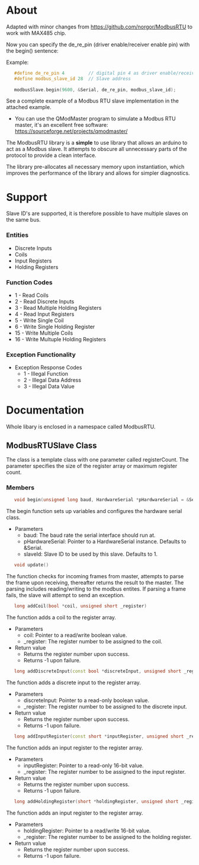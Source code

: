 # About
Adapted with minor changes from https://github.com/norgor/ModbusRTU to work with MAX485 chip.

Now you can specify the de_re_pin (driver enable/receiver enable pin) with the begin() sentence:

Example: 
```c++ 
   #define de_re_pin 4         // digital pin 4 as driver enable/receiver enable pin
   #define modbus_slave_id 28  // Slave address
   
   modbusSlave.begin(9600, &Serial, de_re_pin, modbus_slave_id);
```

See a complete example of a Modbus RTU slave implementation in the attached example.

 *  You can use the QModMaster program to simulate a Modbus RTU master, it's an excellent free software: https://sourceforge.net/projects/qmodmaster/

The ModbusRTU library is a **simple** to use library that allows an arduino to act as a Modbus slave. It attempts to obscure all unnecessary parts of the protocol to provide a clean interface.

The library pre-allocates all necessary memory upon instantiation, which improves the performance of the library and allows for simpler diagnostics. 

# Support
Slave ID's are supported, it is therefore possible to have multiple slaves on the same bus.

### Entities
* Discrete Inputs
* Coils
* Input Registers
* Holding Registers

### Function Codes
* 1   - Read Coils
* 2   - Read Discrete Inputs
* 3   - Read Multiple Holding Registers
* 4   - Read Input Registers
* 5   - Write Single Coil
* 6   - Write Single Holding Register
* 15  - Write Multiple Coils
* 16  - Write Multuple Holding Registers

### Exception Functionality
* Exception Response Codes
  * 1 - Illegal Function
  * 2 - Illegal Data Address
  * 3 - Illegal Data Value
  
# Documentation
Whole libary is enclosed in a namespace called ModbusRTU.

## ModbusRTUSlave Class
The class is a template class with one parameter called registerCount. The parameter specifies the size of the register array or maximum register count.

### Members
```c++ 
   void begin(unsigned long baud, HardwareSerial *pHardwareSerial = &Serial, unsigned char slaveId = 1)
```
   The begin function sets up variables and configures the hardware serial class.
   * Parameters
      * baud: The baud rate the serial interface should run at.
      * pHardwareSerial: Pointer to a HardwareSerial instance. Defaults to &Serial.
      * slaveId: Slave ID to be used by this slave. Defaults to 1.


```c++
   void update()
```
   The function checks for incoming frames from master, attempts to parse the frame upon receiving, thereafter returns the result to the master. The parsing includes reading/writing to the modbus entites. If parsing a frame fails, the slave will attempt to send an exception.


```c++
   long addCoil(bool *coil, unsigned short _register)
```
   The function adds a coil to the register array.
   * Parameters
      * coil: Pointer to a read/write boolean value.
      * _register: The register number to be assigned to the coil.
   * Return value
      * Returns the register number upon success.
      * Returns -1 upon failure.


```c++
   long addDiscreteInput(const bool *discreteInput, unsigned short _register)
```
   The function adds a discrete input to the register array.
   * Parameters
      * discreteInput: Pointer to a read-only boolean value.
      * _register: The register number to be assigned to the discrete input.
   * Return value
      * Returns the register number upon success.
      * Returns -1 upon failure.


```c++
   long addInputRegister(const short *inputRegister, unsigned short _register)
```
   The function adds an input register to the register array.
   * Parameters
      * inputRegister: Pointer to a read-only 16-bit value.
      * _register: The register number to be assigned to the input register.
   * Return value
      * Returns the register number upon success.
      * Returns -1 upon failure.


```c++
   long addHoldingRegister(short *holdingRegister, unsigned short _register)
```
   The function adds an input register to the register array.
   * Parameters
      * holdingRegister: Pointer to a read/write 16-bit value.
      * _register: The register number to be assigned to the holding register.
   * Return value
      * Returns the register number upon success.
      * Returns -1 upon failure.
